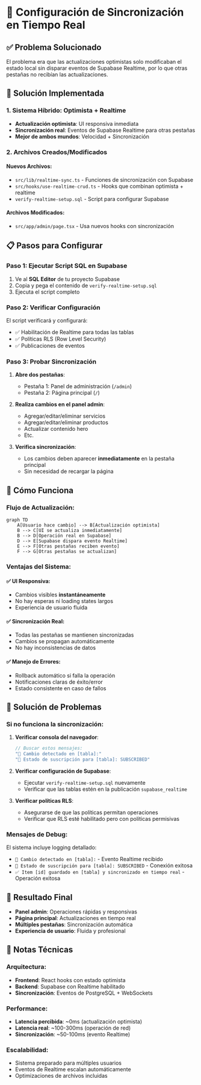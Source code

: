 # 🔄 Configuración de Sincronización en Tiempo Real

## ✅ **Problema Solucionado**

El problema era que las actualizaciones optimistas solo modificaban el estado local sin disparar eventos de Supabase Realtime, por lo que otras pestañas no recibían las actualizaciones.

## 🚀 **Solución Implementada**

### **1. Sistema Híbrido: Optimista + Realtime**

- **Actualización optimista**: UI responsiva inmediata
- **Sincronización real**: Eventos de Supabase Realtime para otras pestañas
- **Mejor de ambos mundos**: Velocidad + Sincronización

### **2. Archivos Creados/Modificados**

#### **Nuevos Archivos:**
- `src/lib/realtime-sync.ts` - Funciones de sincronización con Supabase
- `src/hooks/use-realtime-crud.ts` - Hooks que combinan optimista + realtime
- `verify-realtime-setup.sql` - Script para configurar Supabase

#### **Archivos Modificados:**
- `src/app/admin/page.tsx` - Usa nuevos hooks con sincronización

## 📋 **Pasos para Configurar**

### **Paso 1: Ejecutar Script SQL en Supabase**

1. Ve al **SQL Editor** de tu proyecto Supabase
2. Copia y pega el contenido de `verify-realtime-setup.sql`
3. Ejecuta el script completo

### **Paso 2: Verificar Configuración**

El script verificará y configurará:
- ✅ Habilitación de Realtime para todas las tablas
- ✅ Políticas RLS (Row Level Security) 
- ✅ Publicaciones de eventos

### **Paso 3: Probar Sincronización**

1. **Abre dos pestañas**:
   - Pestaña 1: Panel de administración (`/admin`)
   - Pestaña 2: Página principal (`/`)

2. **Realiza cambios en el panel admin**:
   - Agregar/editar/eliminar servicios
   - Agregar/editar/eliminar productos
   - Actualizar contenido hero
   - Etc.

3. **Verifica sincronización**:
   - Los cambios deben aparecer **inmediatamente** en la pestaña principal
   - Sin necesidad de recargar la página

## 🔧 **Cómo Funciona**

### **Flujo de Actualización:**

```mermaid
graph TD
    A[Usuario hace cambio] --> B[Actualización optimista]
    B --> C[UI se actualiza inmediatamente]
    B --> D[Operación real en Supabase]
    D --> E[Supabase dispara evento Realtime]
    E --> F[Otras pestañas reciben evento]
    F --> G[Otras pestañas se actualizan]
```

### **Ventajas del Sistema:**

#### ✅ **UI Responsiva:**
- Cambios visibles **instantáneamente**
- No hay esperas ni loading states largos
- Experiencia de usuario fluida

#### ✅ **Sincronización Real:**
- Todas las pestañas se mantienen sincronizadas
- Cambios se propagan automáticamente
- No hay inconsistencias de datos

#### ✅ **Manejo de Errores:**
- Rollback automático si falla la operación
- Notificaciones claras de éxito/error
- Estado consistente en caso de fallos

## 🐛 **Solución de Problemas**

### **Si no funciona la sincronización:**

1. **Verificar consola del navegador**:
   ```javascript
   // Buscar estos mensajes:
   "🔄 Cambio detectado en [tabla]:"
   "📡 Estado de suscripción para [tabla]: SUBSCRIBED"
   ```

2. **Verificar configuración de Supabase**:
   - Ejecutar `verify-realtime-setup.sql` nuevamente
   - Verificar que las tablas estén en la publicación `supabase_realtime`

3. **Verificar políticas RLS**:
   - Asegurarse de que las políticas permitan operaciones
   - Verificar que RLS esté habilitado pero con políticas permisivas

### **Mensajes de Debug:**

El sistema incluye logging detallado:
- `🔄 Cambio detectado en [tabla]:` - Evento Realtime recibido
- `📡 Estado de suscripción para [tabla]: SUBSCRIBED` - Conexión exitosa
- `✅ Item [id] guardado en [tabla] y sincronizado en tiempo real` - Operación exitosa

## 🎯 **Resultado Final**

- **Panel admin**: Operaciones rápidas y responsivas
- **Página principal**: Actualizaciones en tiempo real
- **Múltiples pestañas**: Sincronización automática
- **Experiencia de usuario**: Fluida y profesional

## 📝 **Notas Técnicas**

### **Arquitectura:**
- **Frontend**: React hooks con estado optimista
- **Backend**: Supabase con Realtime habilitado
- **Sincronización**: Eventos de PostgreSQL + WebSockets

### **Performance:**
- **Latencia percibida**: ~0ms (actualización optimista)
- **Latencia real**: ~100-300ms (operación de red)
- **Sincronización**: ~50-100ms (evento Realtime)

### **Escalabilidad:**
- Sistema preparado para múltiples usuarios
- Eventos de Realtime escalan automáticamente
- Optimizaciones de archivos incluidas



